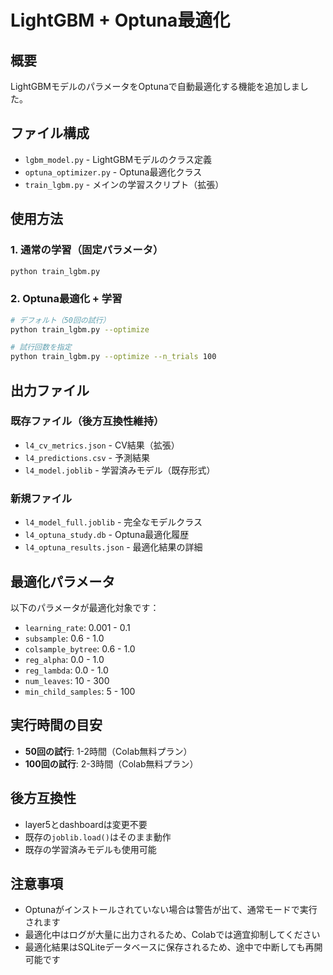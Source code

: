 # LightGBM + Optuna最適化

## 概要

LightGBMモデルのパラメータをOptunaで自動最適化する機能を追加しました。

## ファイル構成

- `lgbm_model.py` - LightGBMモデルのクラス定義
- `optuna_optimizer.py` - Optuna最適化クラス
- `train_lgbm.py` - メインの学習スクリプト（拡張）

## 使用方法

### 1. 通常の学習（固定パラメータ）

```bash
python train_lgbm.py
```

### 2. Optuna最適化 + 学習

```bash
# デフォルト（50回の試行）
python train_lgbm.py --optimize

# 試行回数を指定
python train_lgbm.py --optimize --n_trials 100
```

## 出力ファイル

### 既存ファイル（後方互換性維持）
- `l4_cv_metrics.json` - CV結果（拡張）
- `l4_predictions.csv` - 予測結果
- `l4_model.joblib` - 学習済みモデル（既存形式）

### 新規ファイル
- `l4_model_full.joblib` - 完全なモデルクラス
- `l4_optuna_study.db` - Optuna最適化履歴
- `l4_optuna_results.json` - 最適化結果の詳細

## 最適化パラメータ

以下のパラメータが最適化対象です：

- `learning_rate`: 0.001 - 0.1
- `subsample`: 0.6 - 1.0
- `colsample_bytree`: 0.6 - 1.0
- `reg_alpha`: 0.0 - 1.0
- `reg_lambda`: 0.0 - 1.0
- `num_leaves`: 10 - 300
- `min_child_samples`: 5 - 100

## 実行時間の目安

- **50回の試行**: 1-2時間（Colab無料プラン）
- **100回の試行**: 2-3時間（Colab無料プラン）

## 後方互換性

- layer5とdashboardは変更不要
- 既存の`joblib.load()`はそのまま動作
- 既存の学習済みモデルも使用可能

## 注意事項

- Optunaがインストールされていない場合は警告が出て、通常モードで実行されます
- 最適化中はログが大量に出力されるため、Colabでは適宜抑制してください
- 最適化結果はSQLiteデータベースに保存されるため、途中で中断しても再開可能です
